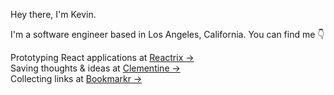 Hey there, I'm Kevin.

I'm a software engineer based in Los Angeles, California. You can find me 👇

Prototyping React applications at [Reactrix &rarr;](https://www.reactrix.app/)<br/>
Saving thoughts & ideas at [Clementine &rarr;](https://www.clementine.today/)<br/>
Collecting links at [Bookmarkr &rarr;](https://www.bookmarkr.link/)<br/>
